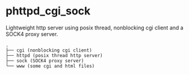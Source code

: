 # phttpd_cgi_sock
Lightweight http server using posix thread, nonblocking cgi client and a SOCK4 proxy server.

    .
    ├── cgi (nonblocking cgi client)
    ├── httpd (posix thread http server)
    ├── sock (SOCK4 proxy server)
    └── www (some cgi and html files)
